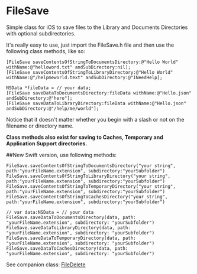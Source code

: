 FileSave
========

Simple class for iOS to save files to the Library and Documents Directories with optional subdirectories.

It's really easy to use, just import the FileSave.h file and then use the following class methods, like so:


    [FileSave saveContentsOfStringToDocumentsDirectory:@"Hello World" withName:@"helloword.txt" andSubDirectory:nil];
    [FileSave saveContentsOfStringToLibraryDirectory:@"Hello World" withName:@"/helpmeworld.text" andSubDirectory:@"INeedHelp];
    
    NSData *fileData = // your data;
    [FileSave saveDataToDocumentsDirectory:fileData withName:@"Hello.json" andSubDirectory:@"hero"];
    [FileSave saveDataToLibraryDirectory:fileData withName:@"Hello.json" andSubDirectory:@"/help/me/world"];

Notice that it doesn't matter whether you begin with a slash or not on the filename or directory name.

<b>Class methods also exist for saving to Caches, Temporary and Application Support directories.</b>

##New Swift version, use following methods:

    
    FileSave.saveContentsOfStringToDocumentsDirectory("your string", path:"yourFileName.extension", subdirectory:"yourSubfolder")
    FileSave.saveContentsOfStringToLibraryDirectory("your string", path:"yourFileName.extension", subdirectory:"yourSubfolder")
    FileSave.saveContentsOfStringToTemporaryDirectory("your string", path:"yourFileName.extension", subdirectory:"yourSubfolder")
    FileSave.saveContentsOfStringToCachesDirectory("your string", path:"yourFileName.extension", subdirectory:"yourSubfolder")
    
    // var data:NSData = // your data 
    FileSave.saveDataToDocumentsDirectory(data, path: "yourFileName.extension", subdirectory: "yourSubfolder")
    FileSave.saveDataToLibraryDirectory(data, path: "yourFileName.extension", subdirectory: "yourSubfolder")
    FileSave.saveDataToTemporaryDirectory(data, path: "yourFileName.extension", subdirectory: "yourSubfolder")
    FileSave.saveDataToCachesDirectory(data, path: "yourFileName.extension", subdirectory: "yourSubfolder")

See companion class: [FileDelete](https://github.com/sketchytech/FileDelete)
